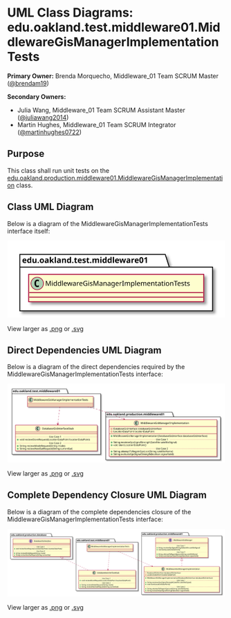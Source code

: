 # UML Class Diagrams: edu.oakland.test.middleware01.MiddlewareGisManagerImplementationTests

**Primary Owner:** Brenda Morquecho, Middleware_01 Team SCRUM Master ([@brendam19](https://github.com/brendam19/))

**Secondary Owners:**

- Julia Wang, Middleware_01 Team SCRUM Assistant Master ([@juliawang2014](https://github.com/juliawang2014/))
- Martin Hughes, Middleware_01 Team SCRUM Integrator ([@martinhughes0722](https://github.com/martinhughes0722/))

## Purpose

This class shall run unit tests on the [edu.oakland.production.middleware01.MiddlewareGisManagerImplementation](../../production/MiddlewareGisManagerImplementation) class.

## Class UML Diagram

Below is a diagram of the MiddlewareGisManagerImplementationTests interface itself:

![MiddlewareGisManagerImplementationTests](./MiddlewareGisManagerImplementationTests.svg)

View larger as [.png](./MiddlewareGisManagerImplementationTests.png) or [.svg](./MiddlewareGisManagerImplementationTests.svg)

## Direct Dependencies UML Diagram

Below is a diagram of the direct dependencies required by the MiddlewareGisManagerImplementationTests interface:

![MiddlewareGisManagerImplementationTests Direct Dependencies](./MiddlewareGisManagerImplementationTests_DirectDependencies.svg)

View larger as [.png](./MiddlewareGisManagerImplementationTests_DirectDependencies.png) or [.svg](./MiddlewareGisManagerImplementationTests_DirectDependencies.svg)

## Complete Dependency Closure UML Diagram

Below is a diagram of the complete dependencies closure of the MiddlewareGisManagerImplementationTests interface:

![MiddlewareGisManagerImplementationTests Dependency Closure](./MiddlewareGisManagerImplementationTests_Closure.svg)

View larger as [.png](./MiddlewareGisManagerImplementationTests_Closure.png) or [.svg](./MiddlewareGisManagerImplementationTests_Closure.svg)
